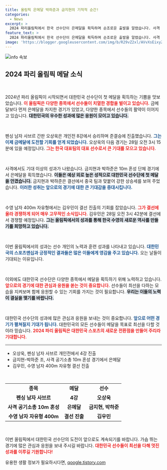 ```yaml
---
title: 올림픽 은메달 박하준과 금지현의 기적적 순간!
categories:
  - News
excerpt: >
  2024 파리올림픽에서 한국 선수단이 은메달을 획득하며 순조로운 출발을 알렸습니다. 사격 혼성 단체에서 금지현과 박하준이 헌신적으로 노력해 은메달을 차지했고, 오상욱은 펜싱 개인전 4강에 진출하며 금메달 도전을 이어갑니다. 클릭 유도!
feature_text: >
  2024 파리올림픽에서 한국 선수단이 은메달을 획득하며 순조로운 출발을 알렸습니다. 사격 혼성 단체에서 금지현과 박하준이 헌신적으로 노력해 은메달을 차지했고, 오상욱은 펜싱 개인전 4강에 진출하며 금메달 도전을 이어갑니다. 클릭 유도!
image: 'https://blogger.googleusercontent.com/img/b/R29vZ2xl/AVvXsEixyZcFfHzMRdzZMjFBmAUKJYCLCGyLL1o632UiGVXcaFdKo_bkvkuCioo0uUKlGfBVcT3P84aROyZIXSBEx3Aw5nCQ3pTgDom1WDC4m8eifvWiAmWEEVb4x6G_l8C0QH225ldMjyaFvpxGEBGNO37VmDTDMHGhJPq73UglMfDca1-0aw/s1600/blogspot.png'
---
```


<p><img src="https://blogger.googleusercontent.com/img/b/R29vZ2xl/AVvXsEixyZcFfHzMRdzZMjFBmAUKJYCLCGyLL1o632UiGVXcaFdKo_bkvkuCioo0uUKlGfBVcT3P84aROyZIXSBEx3Aw5nCQ3pTgDom1WDC4m8eifvWiAmWEEVb4x6G_l8C0QH225ldMjyaFvpxGEBGNO37VmDTDMHGhJPq73UglMfDca1-0aw/s1600/blogspot.png" alt="info 속보" /></p>

<h2 data-ke-size="size26">2024 파리 올림픽 메달 소식</h2>

<p data-ke-size="size16">&nbsp;</p>

<p>2024년 파리 올림픽이 시작되면서 대한민국 선수단이 첫 메달을 획득하는 기쁨을 맛보았습니다. <b><span style="color: #ee2323;">이 올림픽은 다양한 종목에서 선수들이 치열한 경합을 벌이고 있습니다.</span></b> 금메달보다 먼저 은메달을 차지한 경기가 있었고, 다양한 종목에서 선수들의 활약이 이어지고 있습니다. <b><span style="background-color: #21538527;">대한민국의 우수한 성과에 많은 응원이 모이고 있습니다.</span></b></p>

<p data-ke-size="size16">&nbsp;</p>

<p>펜싱 남자 사브르 간판 오상욱은 개인전 8강에서 승리하며 준결승에 진출했습니다. <b><span style="color: #1a5490;">그는 이제 금메달에 도전할 기회를 얻게 되었습니다.</span></b> 오상욱의 다음 경기는 28일 오전 3시 15분에 있을 예정입니다. <b><span style="color: #ee2323;">그는 한국 대표팀의 대표 선수로서 큰 기대를 모으고 있습니다.</span></b></p>

<p data-ke-size="size16">&nbsp;</p>

<p>사격에서도 기대 이상의 성과가 나왔습니다. 금지현과 박하준은 10m 혼성 단체 경기에서 은메달을 획득했습니다. <b><span style="background-color: #21538527;">이들은 예상 외로 높은 성적으로 대한민국 선수단에 첫 메달을 안겼습니다.</span></b> 금지현과 박하준은 결선에서 중국 팀과 맞붙어 강한 상승세를 보여 주었습니다. <b><span style="color: #1a5490;">이러한 성취는 앞으로의 경기에 대한 큰 기대감을 증대시킵니다.</span></b></p>

<p data-ke-size="size16">&nbsp;</p>

<p>수영 남자 400m 자유형에서는 김우민이 결선 진출의 기회를 잡았습니다. <b><span style="color: #ee2323;">그가 결선에 올라 경쟁하게 되어 매우 고무적인 소식입니다.</span></b> 김우민은 28일 오전 3시 42분에 결선에서 경쟁할 예정입니다. <b><span style="background-color: #21538527;">그는 올림픽에서의 성과를 통해 한국 수영의 새로운 역사를 만들기를 희망하고 있습니다.</span></b></p>

<p data-ke-size="size16">&nbsp;</p>

<p>이번 올림픽에서의 성과는 선수 개인의 노력과 훈련 성과를 나타내고 있습니다. <b><span style="color: #1a5490;">대한민국의 스포츠맨십과 긍정적인 결과들은 많은 이들에게 영감을 주고 있습니다.</span></b> 오는 날들이 기대되는 이유입니다.</p>

<p data-ke-size="size16">&nbsp;</p>

<p>이외에도 대한민국 선수단은 다양한 종목에서 메달을 획득하기 위해 노력하고 있습니다. <b><span style="color: #ee2323;">앞으로의 경기에 대한 관심과 응원을 쏟는 것이 중요합니다.</span></b> 선수들이 최선을 다하는 모습을 지켜보며 함께 응원할 수 있는 기회를 가지는 것이 필요합니다. <b><span style="background-color: #21538527;">우리는 이들의 노력이 결실을 맺기를 바랍니다.</span></b></p>

<p data-ke-size="size16">&nbsp;</p>

<p>대한민국 선수단의 성과에 많은 관심과 응원을 보내는 것이 중요합니다. <b><span style="color: #1a5490;">앞으로 어떤 경기가 펼쳐질지 기대가 됩니다.</span></b> 대한민국의 모든 선수들이 메달을 목표로 최선을 다할 것이라 믿습니다. <b><span style="color: #ee2323;">2024 파리 올림픽은 대한민국 스포츠의 새로운 전환점을 만들어 주리라 기대합니다.</span></b></p>

<hr style="height:5px; background-color:#ccc; border:none;" />

<ul>
    <li>오상욱, 펜싱 남자 사브르 개인전에서 4강 진출</li>
    <li>금지현-박하준 조, 사격 공기소총 10m 혼성 경기에서 은메달</li>
    <li>김우민, 수영 남자 400m 자유형 결선 진출</li>
</ul>

<p data-ke-size="size16">&nbsp;</p>

<table style="width:100%; border-collapse:collapse;">
    <tr>
        <td style="text-align: center; height: 17px;"><b>종목</b></td>
        <td style="text-align: center; height: 17px;"><b>메달</b></td>
        <td style="text-align: center; height: 17px;"><b>선수</b></td>
    </tr>
    <tr>
        <td style="text-align: center; height: 17px;"><b>펜싱 남자 사브르</b></td>
        <td style="text-align: center; height: 17px;"><b>4강</b></td>
        <td style="text-align: center; height: 17px;"><b>오상욱</b></td>
    </tr>
    <tr>
        <td style="text-align: center; height: 17px;"><b>사격 공기소총 10m 혼성</b></td>
        <td style="text-align: center; height: 17px;"><b>은메달</b></td>
        <td style="text-align: center; height: 17px;"><b>금지현, 박하준</b></td>
    </tr>
    <tr>
        <td style="text-align: center; height: 17px;"><b>수영 남자 자유형 400m</b></td>
        <td style="text-align: center; height: 17px;"><b>결선 진출</b></td>
        <td style="text-align: center; height: 17px;"><b>김우민</b></td>
    </tr>
</table>

<p data-ke-size="size16">&nbsp;</p>

<p>이번 올림픽에서 대한민국 선수단의 도전이 앞으로도 계속되기를 바랍니다. 가슴 뛰는 경기에 많은 관심과 응원을 보내 주시길 바랍니다. <b><span style="color: #ee2323;">대한민국 선수들이 최선을 다해 멋진 성과를 이루길 기원합니다!</span></b></p>
유용한 생활 정보가 필요하시다면, <a href="https://qoogle.tistory.com" rel="dofollow">qoogle.tistory.com</a>


